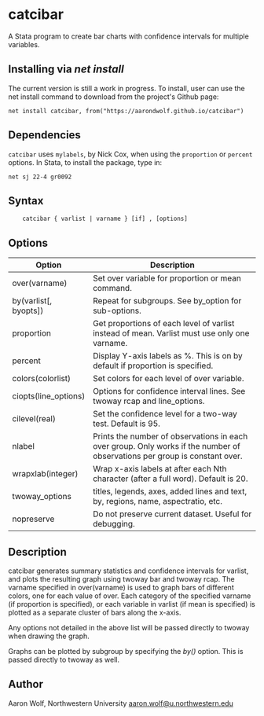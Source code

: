 # catcibar
 A Stata program to create bar charts with confidence intervals for multiple variables.

## Installing via *net install*

The current version is still a work in progress. To install, user can use the net install command to download from the project's Github page:

```
net install catcibar, from("https://aarondwolf.github.io/catcibar")
```

## Dependencies
`catcibar` uses `mylabels`, by Nick Cox, when using the `proportion` or `percent` options. In Stata, to install the package, type in:
```
net sj 22-4 gr0092
```

## Syntax

```
    catcibar { varlist | varname } [if] , [options]
```



Options
-----------------------------------------------------------------------------------------------


| Option                | Description                                                  |
| --------------------- | ------------------------------------------------------------ |
| over(varname)         | Set over variable for proportion or mean command.            |
| by(varlist[, byopts]) | Repeat for subgroups. See by_option for sub-options.         |
| proportion            | Get proportions of each level of varlist instead of mean. Varlist must  use only one varname. |
| percent               | Display Y-axis labels as %. This is on by default if proportion is specified. |
| colors(colorlist)     | Set colors for each level of over variable.                  |
| ciopts(line_options)  | Options for confidence interval lines. See twoway rcap and line_options. |
| cilevel(real)         | Set the confidence level for a two-way test. Default is 95.  |
| nlabel                | Prints the number of observations in each over group. Only works if the  number of observations per group is constant over. |
| wrapxlab(integer)     | Wrap x-axis labels at after each Nth character (after a full word). Default  is 20. |
| twoway_options        | titles, legends, axes, added lines and text, by, regions, name, aspectratio,  etc. |
| nopreserve            | Do not preserve current dataset. Useful for debugging.       |

 

## Description

catcibar generates summary statistics and confidence intervals for varlist, and plots the resulting graph using twoway bar and twoway rcap. The varname specified in over(varname) is used to graph bars of different colors, one for each value of over. Each category of the specified varname (if proportion is specified), or each variable in varlist (if mean is specified) is plotted as a separate cluster of bars along the x-axis.

Any options not detailed in the above list will be passed directly to twoway when drawing the
graph.

Graphs can be plotted by subgroup by specifying the *by()* option. This is passed directly to twoway as well.

## Author

Aaron Wolf, Northwestern University
aaron.wolf@u.northwestern.edu
